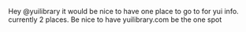 <!--
id: 1596710879
link: http://kevinisom.info/post/1596710879/hey-yuilibrary-it-would-be-nice-to-have-one-place
slug: hey-yuilibrary-it-would-be-nice-to-have-one-place
date: Wed Nov 17 2010 16:20:25 GMT+1300 (NZDT)
raw: {"blog_name":"kevinisom","id":1596710879,"post_url":"http://kevinisom.info/post/1596710879/hey-yuilibrary-it-would-be-nice-to-have-one-place","slug":"hey-yuilibrary-it-would-be-nice-to-have-one-place","type":"text","date":"2010-11-17 03:20:25 GMT","timestamp":1289964025,"state":"published","format":"html","reblog_key":"WIDsxPi7","tags":[],"short_url":"http://tmblr.co/Zw68Yy1VAz-V","highlighted":[],"feed_item":"http://twitter.com/kev_nz/statuses/4639985365942272","from_feed_id":"650289","note_count":0,"title":null,"body":"<p>Hey @yuilibrary it would be nice to have one place to go to for yui info. currently 2 places. Be nice to have yuilibrary.com be the one spot</p>"}
publish: 2010-11-017
tags: 
title: null
-->


Hey @yuilibrary it would be nice to have one place to go to for yui
info. currently 2 places. Be nice to have yuilibrary.com be the one spot


